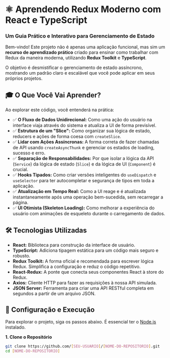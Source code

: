 # ⚛️ Aprendendo Redux Moderno com React e TypeScript
### Um Guia Prático e Interativo para Gerenciamento de Estado

Bem-vindo! Este projeto não é apenas uma aplicação funcional, mas sim um **recurso de aprendizado prático** criado para ensinar como trabalhar com Redux da maneira moderna, utilizando **Redux Toolkit** e **TypeScript**.

O objetivo é desmistificar o gerenciamento de estado assíncrono, mostrando um padrão claro e escalável que você pode aplicar em seus próprios projetos.

## 🎓 O Que Você Vai Aprender?

Ao explorar este código, você entenderá na prática:

-   ✅ **O Fluxo de Dados Unidirecional:** Como uma ação do usuário na interface viaja através do sistema e atualiza a UI de forma previsível.
-   ✅ **Estrutura de um "Slice":** Como organizar sua lógica de estado, reducers e ações de forma coesa com `createSlice`.
-   ✅ **Lidar com Ações Assíncronas:** A forma correta de fazer chamadas de API usando `createAsyncThunk` e gerenciar os estados de loading, sucesso e erro.
-   ✅ **Separação de Responsabilidades:** Por que isolar a lógica da API (`Service`) da lógica de estado (`Slice`) e da lógica de UI (`Component`) é crucial.
-   ✅ **Hooks Tipados:** Como criar versões inteligentes do `useDispatch` e `useSelector` para ter autocompletar e segurança de tipos em toda a aplicação.
-   ✅ **Atualização em Tempo Real:** Como a UI reage e é atualizada instantaneamente após uma operação bem-sucedida, sem recarregar a página.
-   ✅ **UI Otimista (Skeleton Loading):** Como melhorar a experiência do usuário com animações de esqueleto durante o carregamento de dados.

## 🛠️ Tecnologias Utilizadas

*   **React:** Biblioteca para construção da interface de usuário.
*   **TypeScript:** Adiciona tipagem estática para um código mais seguro e robusto.
*   **Redux Toolkit:** A forma oficial e recomendada para escrever lógica Redux. Simplifica a configuração e reduz o código repetitivo.
*   **React-Redux:** A ponte que conecta seus componentes React à store do Redux.
*   **Axios:** Cliente HTTP para fazer as requisições à nossa API simulada.
*   **JSON Server:** Ferramenta para criar uma API RESTful completa em segundos a partir de um arquivo JSON.

## 🚀 Configuração e Execução

Para explorar o projeto, siga os passos abaixo. É essencial ter o [Node.js](https://nodejs.org/) instalado.

**1. Clone o Repositório**
```bash
git clone https://github.com/[SEU-USUARIO]/[NOME-DO-REPOSITORIO].git
cd [NOME-DO-REPOSITORIO]

